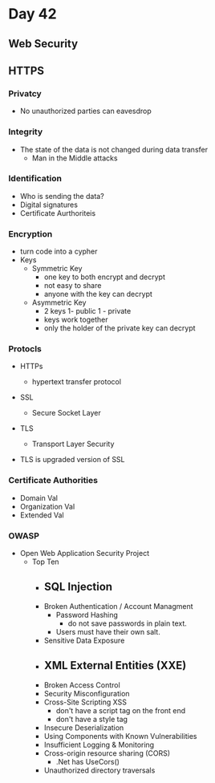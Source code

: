 # Day 42
## Web Security

## HTTPS
### Privatcy
- No unauthorized parties can eavesdrop
### Integrity
- The state of the data is not changed during data transfer
    - Man in the Middle attacks
### Identification
- Who is sending the data?
- Digital signatures
- Certificate Aurthoriteis

### Encryption
- turn code into a cypher 
- Keys
    - Symmetric Key
        - one key to both encrypt and decrypt
        - not easy to share
        - anyone with the key can decrypt
    - Asymmetric Key
        - 2 keys 1- public 1 - private
        - keys work together
        - only the holder of the private key can decrypt

### Protocls
- HTTPs 
    - hypertext transfer protocol
- SSL
    - Secure Socket Layer
- TLS
    - Transport Layer Security

- TLS is upgraded version of SSL

### Certificate Authorities
- Domain Val
- Organization Val
- Extended Val

### OWASP
- Open Web Application Security Project
    - Top Ten
        - SQL Injection
            - 
        - Broken Authentication / Account Managment
            - Password Hashing 
                - do not save passwords in plain text.
            - Users must have their own salt.
        - Sensitive Data Exposure
        - XML External Entities (XXE)
            - 
        - Broken Access Control
        - Security Misconfiguration
        - Cross-Site Scripting XSS
            - don't have a script tag on the front end
            - don't have a style tag
        - Insecure Deserialization
        - Using Components with Known Vulnerabilities
        - Insufficient Logging & Monitoring
        - Cross-origin resource sharing (CORS)
            - .Net has UseCors()
        - Unauthorized directory traversals